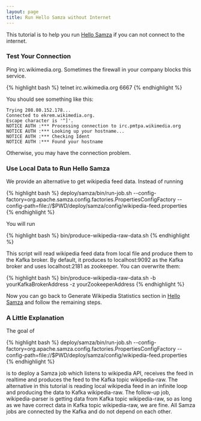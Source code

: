 ```yaml
---
layout: page
title: Run Hello Samza without Internet
---
```

<!--
   Licensed to the Apache Software Foundation (ASF) under one or more
   contributor license agreements.  See the NOTICE file distributed with
   this work for additional information regarding copyright ownership.
   The ASF licenses this file to You under the Apache License, Version 2.0
   (the "License"); you may not use this file except in compliance with
   the License.  You may obtain a copy of the License at

       http://www.apache.org/licenses/LICENSE-2.0

   Unless required by applicable law or agreed to in writing, software
   distributed under the License is distributed on an "AS IS" BASIS,
   WITHOUT WARRANTIES OR CONDITIONS OF ANY KIND, either express or implied.
   See the License for the specific language governing permissions and
   limitations under the License.
-->

This tutorial is to help you run [Hello Samza](../../../startup/hello-samza/{{site.version}}/) if you can not connect to the internet. 

### Test Your Connection

Ping irc.wikimedia.org. Sometimes the firewall in your company blocks this service.

{% highlight bash %}
telnet irc.wikimedia.org 6667
{% endhighlight %}

You should see something like this:

```
Trying 208.80.152.178...
Connected to ekrem.wikimedia.org.
Escape character is '^]'.
NOTICE AUTH :*** Processing connection to irc.pmtpa.wikimedia.org
NOTICE AUTH :*** Looking up your hostname...
NOTICE AUTH :*** Checking Ident
NOTICE AUTH :*** Found your hostname
```

Otherwise, you may have the connection problem.

### Use Local Data to Run Hello Samza

We provide an alternative to get wikipedia feed data. Instead of running

{% highlight bash %}
deploy/samza/bin/run-job.sh --config-factory=org.apache.samza.config.factories.PropertiesConfigFactory --config-path=file://$PWD/deploy/samza/config/wikipedia-feed.properties
{% endhighlight %}

You will run

{% highlight bash %}
bin/produce-wikipedia-raw-data.sh
{% endhighlight %}

This script will read wikipedia feed data from local file and produce them to the Kafka broker. By default, it produces to localhost:9092 as the Kafka broker and uses localhost:2181 as zookeeper. You can overwrite them:

{% highlight bash %}
bin/produce-wikipedia-raw-data.sh -b yourKafkaBrokerAddress -z yourZookeeperAddress
{% endhighlight %}

Now you can go back to Generate Wikipedia Statistics section in [Hello Samza](../../../startup/hello-samza/{{site.version}}/) and follow the remaining steps.

### A Little Explanation

The goal of

{% highlight bash %}
deploy/samza/bin/run-job.sh --config-factory=org.apache.samza.config.factories.PropertiesConfigFactory --config-path=file://$PWD/deploy/samza/config/wikipedia-feed.properties
{% endhighlight %}

is to deploy a Samza job which listens to wikipedia API, receives the feed in realtime and produces the feed to the Kafka topic wikipedia-raw. The alternative in this tutorial is reading local wikipedia feed in an infinite loop and producing the data to Kafka wikipedia-raw. The follow-up job, wikipedia-parser is getting data from Kafka topic wikipedia-raw, so as long as we have correct data in Kafka topic wikipedia-raw, we are fine. All Samza jobs are connected by the Kafka and do not depend on each other.



